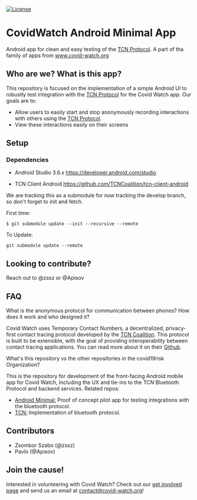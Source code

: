 [![License](https://img.shields.io/badge/License-Apache%202.0-blue.svg)](https://opensource.org/licenses/Apache-2.0)

# CovidWatch Android Minimal App

Android app for clean and easy testing of the [TCN Protocol](https://github.com/TCNCoalition/tcn-client-android). A part of tha family of apps from www.covid-watch.org

## Who are we? What is this app?

This repository is focused on the implementation of a simple Android UI to robustly test integration with the [TCN Protocol](https://github.com/TCNCoalition/tcn-client-android) for the Covid Watch app. Our goals are to:
- Allow users to easily start and stop anonymously recording interactions with others using the [TCN Protocol](https://github.com/TCNCoalition/tcn-client-android).
- View these interactions easily on their screens

## Setup

### Dependencies

- Android Studio 3.6.x
  https://developer.android.com/studio

- TCN Client Android
  https://github.com/TCNCoalition/tcn-client-android

We are tracking this as a submodule for now tracking the develop branch, so don't forget to init and fetch.

First time:

```
$ git submodule update --init --recursive --remote
```

To Update:

```
git submodule update --remote
```

## Looking to contribute?

Reach out to @zssz or @Apisov

## FAQ

What is the anonymous protocol for communication between phones? How does it work and who designed it?

Covid Watch uses Temporary Contact Numbers, a decentralized, privacy-first contact tracing protocol developed by the [TCN Coalition](https://tcn-coalition.org/). This protocol is built to be extensible, with the goal of providing interoperability between contact tracing applications. You can read more about it on their [Github](https://github.com/TCNCoalition/TCN).

What's this repository vs the other repositories in the covid19risk Organization?

This is the repository for development of the front-facing Android mobile app for Covid Watch, including the UX and tie-ins to the TCN Bluetooth Protocol and backend services. Related repos:
- [Android Minimal:](https://github.com/covid19risk/covidwatch-android-minimal) Proof of concept pilot app for testing integrations with the bluetooth protocol.
- [TCN:](https://github.com/TCNCoalition/tcn-client-android) Implementation of bluetooth protocol.

## Contributors

- Zsombor Szabo (@zssz)
- Pavlo (@Apisov)

## Join the cause!

Interested in volunteering with Covid Watch? Check out our [get involved page](https://covid-watch.org/collaborate) and send us an email at contact@covid-watch.org!
